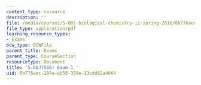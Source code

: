 ```yaml
---
content_type: resource
description: ''
file: /media/courses/5-08j-biological-chemistry-ii-spring-2016/0b776aec284aeb58350e13cdd82a4064_MIT5_08jS16exam1.pdf
file_type: application/pdf
learning_resource_types:
- Exams
ocw_type: OCWFile
parent_title: Exams
parent_type: CourseSection
resourcetype: Document
title: '5.08J(S16) Exam 1 '
uid: 0b776aec-284a-eb58-350e-13cdd82a4064
---
```

